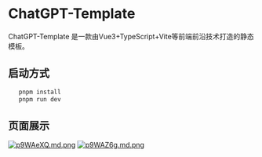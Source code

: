 # ChatGPT-Template

ChatGPT-Template 是一款由Vue3+TypeScript+Vite等前端前沿技术打造的静态模板。

## 启动方式
```js
   pnpm install
   pnpm run dev
```

## 页面展示
[![p9WAeXQ.md.png](https://s1.ax1x.com/2023/05/17/p9WAeXQ.md.png)](https://imgse.com/i/p9WAeXQ)
[![p9WAZ6g.md.png](https://s1.ax1x.com/2023/05/17/p9WAZ6g.md.png)](https://imgse.com/i/p9WAZ6g)